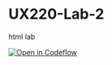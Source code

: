 # UX220-Lab-2
html lab

[![Open in Codeflow](https://developer.stackblitz.com/img/open_in_codeflow.svg)](https:///pr.new/mserra400/UX220-Lab-2)
